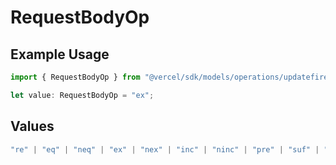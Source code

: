 # RequestBodyOp

## Example Usage

```typescript
import { RequestBodyOp } from "@vercel/sdk/models/operations/updatefirewallconfig.js";

let value: RequestBodyOp = "ex";
```

## Values

```typescript
"re" | "eq" | "neq" | "ex" | "nex" | "inc" | "ninc" | "pre" | "suf" | "sub" | "gt" | "gte" | "lt" | "lte"
```